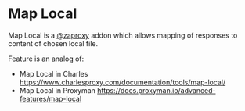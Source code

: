 # Map Local

Map Local is a [@zaproxy](https://github.com/zaproxy/) addon which allows mapping of responses to content of chosen local file.

Feature is an analog of:
- Map Local in Charles https://www.charlesproxy.com/documentation/tools/map-local/
- Map Local in Proxyman https://docs.proxyman.io/advanced-features/map-local

